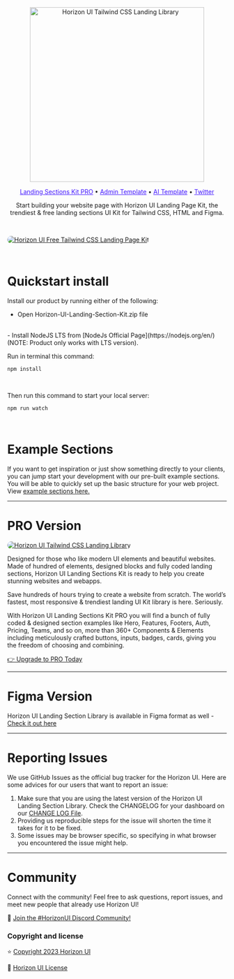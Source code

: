 &nbsp;
<p align="center">
  <a href="https://horizon-ui.com/landing-kit" target="_blank">
    <img src="https://i.ibb.co/GkrvvDG/Logo.png" alt="Horizon UI Tailwind CSS Landing Library" width="400px" max-width="400px">
  </a>
</p>

<p align="center">
    <a style="color: #4318FF;" target="_blank" href="https://horizon-ui.com/landing-kit">Landing Sections Kit PRO</a> •
    <a style="color: #4318FF;" target="_blank" href="https://horizon-ui.com/pro">Admin Template</a> •
    <a style="color: #4318FF;" target="_blank" href="https://horizon-ui.com/ai-template">AI Template</a> •
    <a style="color: #4318FF;" target="_blank" href="https://twitter.com/horizon_ui">Twitter</a>
<p align="center" style="max-width: 540px; margin: auto;">
  Start building your website page with Horizon UI Landing Page Kit, the trendiest & free landing sections UI Kit for Tailwind CSS, HTML and Figma.
</p>

&nbsp;

<a href="https://horizon-ui.com/landing-kit" target="_blank"><img style="border-radius: 10px;" src="https://i.ibb.co/PwGsDRJ/horizon-2-0-free-presentation-image-ui-kit.png" alt="Horizon UI Free Tailwind CSS Landing Page Kit" /></a>


&nbsp;

# Quickstart install

Install our product by running either of the following:

- Open Horizon-UI-Landing-Section-Kit.zip file
<br />
- Install NodeJS LTS from [NodeJs Official Page](https://nodejs.org/en/) (NOTE: Product only works with LTS version).
<br />

Run in terminal this command:

```
npm install
```

<br />

Then run this command to start your local server:

```
npm run watch
```

&nbsp;

# Example Sections

If you want to get inspiration or just show something directly to your clients,
you can jump start your development with our pre-built example sections. You will be able to quickly set up the basic structure for your web project. View <a href="https://horizon-ui.com/landing-kit/heros" target="_blank">example sections here.</a>

---

# PRO Version

<a href="https://horizon-ui.com/landing-kit#pricing" target="_blank"><img style="border-radius: 10px;" src="https://i.ibb.co/9YXmW0H/horizon-2-0-pro-presentation-image-ui-kit.png" alt="Horizon UI Tailwind CSS Landing Library" /></a>

Designed for those who like modern UI elements and beautiful websites. Made of hundred of elements, designed blocks and fully coded landing sections, Horizon UI Landing Sections Kit is ready to help you create stunning websites and webapps.

Save hundreds of hours trying to create a website from scratch. The world’s fastest, most responsive & trendiest landing UI Kit library is here. Seriously.

With Horizon UI Landing Sections Kit PRO you will find a bunch of fully coded & designed section examples like Hero, Features, Footers, Auth, Pricing, Teams, and so on, more than 360+ Components & Elements including meticulously crafted buttons, inputs, badges, cards, giving you the freedom of choosing and combining.

[👉 Upgrade to PRO Today](https://horizon-ui.com/landing-kit/)

---
# Figma Version

Horizon UI Landing Section Library is available in Figma format as well - [Check it out here](https://www.figma.com/community/file/1293826093753965747/horizon-ui-free-tailwind-css-html-landing-page-kit)



---

# Reporting Issues

We use GitHub Issues as the official bug tracker for the Horizon UI. Here are
some advices for our users that want to report an issue:

1. Make sure that you are using the latest version of the Horizon UI Landing Section Library. Check the CHANGELOG for your dashboard on our
   [CHANGE LOG File](https://github.com/horizon-ui/tailwind-css-landing-library-kit-pro/blob/main/CHANGELOG.md?ref=readme-horizon).
2. Providing us reproducible steps for the issue will shorten the time it takes
   for it to be fixed.
3. Some issues may be browser specific, so specifying in what browser you
   encountered the issue might help.

---

# Community

Connect with the community! Feel free to ask questions, report issues, and meet
new people that already use Horizon UI!

💬 [Join the #HorizonUI Discord Community!](https://discord.gg/f6tEKFBd4m)

### Copyright and license

⭐️ [Copyright 2023 Horizon UI](https://www.horizon-ui.com/?ref=readme-horizon)

📄 [Horizon UI License](https://horizon-ui.notion.site/End-User-License-Agreement-8fb09441ea8c4c08b60c37996195a6d5)
